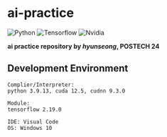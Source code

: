 # ai-practice

![Python](https://img.shields.io/badge/python-3776AB.svg?style=for-the-badge&logo=python&logoColor=white)
![Tensorflow](https://img.shields.io/badge/tensorflow-FF6F00.svg?style=for-the-badge&logo=tensorflow&logoColor=white)
![Nvidia](https://img.shields.io/badge/nvidia-76B900.svg?style=for-the-badge&logo=nvidia&logoColor=white)

**ai practice repository by *hyunseong*, POSTECH 24**

## Development Environment
```
Complier/Interpreter:
python 3.9.13, cuda 12.5, cudnn 9.3.0

Module:
tensorflow 2.19.0

IDE: Visual Code
OS: Windows 10
```

